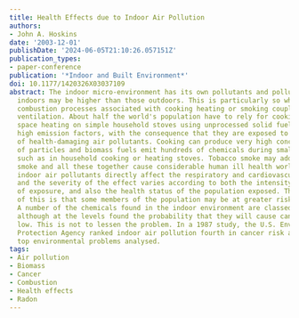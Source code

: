 ```yaml
---
title: Health Effects due to Indoor Air Pollution
authors:
- John A. Hoskins
date: '2003-12-01'
publishDate: '2024-06-05T21:10:26.057151Z'
publication_types:
- paper-conference
publication: '*Indoor and Built Environment*'
doi: 10.1177/1420326X03037109
abstract: The indoor micro-environment has its own pollutants and pollution levels
  indoors may be higher than those outdoors. This is particularly so when there are
  combustion processes associated with cooking heating or smoking coupled with poor
  ventilation. About half the world's population have to rely for cooking; and associated
  space heating on simple household stoves using unprocessed solid fuels that have
  high emission factors, with the consequence that they are exposed to high levels
  of health-damaging air pollutants. Cooking can produce very high concentrations
  of particles and biomass fuels emit hundreds of chemicals during small-scale combustion,
  such as in household cooking or heating stoves. Tobacco smoke may add to other biomass
  smoke and all these together cause considerable human ill health world-wide. Most
  indoor air pollutants directly affect the respiratory and cardiovascular systems
  and the severity of the effect varies according to both the intensity and the duration
  of exposure, and also the health status of the population exposed. The importance
  of this is that some members of the population may be at greater risk than others.
  A number of the chemicals found in the indoor environment are classed as carcinogens
  although at the levels found the probability that they will cause cancer is extremely
  low. This is not to lessen the problem. In a 1987 study, the U.S. Environmental
  Protection Agency ranked indoor air pollution fourth in cancer risk among the 13
  top environmental problems analysed.
tags:
- Air pollution
- Biomass
- Cancer
- Combustion
- Health effects
- Radon
---
```

